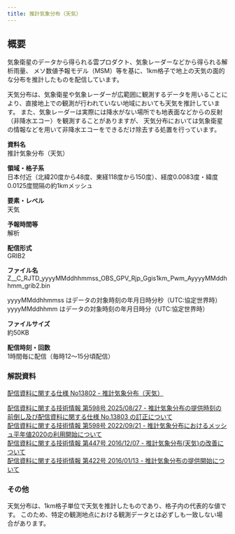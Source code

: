 ```yaml
---
title: 推計気象分布（天気）
---
```


## 概要
気象衛星のデータから得られる雲プロダクト、気象レーダーなどから得られる解析雨量、
メソ数値予報モデル（MSM）等を基に、1km格子で地上の天気の面的な分布を推計したものを配信しています。

天気分布は、気象衛星や気象レーダーが広範囲に観測するデータを用いることにより、直接地上での観測が行われていない地域においても天気を推計しています。
また、気象レーダーは実際には降水がない場所でも地表面などからの反射（非降水エコー）を観測することがありますが、
天気分布においては気象衛星の情報などを用いて非降水エコーをできるだけ除去する処置を行っています。

**資料名** <br/>
推計気象分布（天気）

**領域・格子系** <br/>
日本付近（北緯20度から48度、東経118度から150度）、経度0.0083度・緯度0.0125度間隔の約1kmメッシュ

**要素・レベル** <br/>
天気

**予報時間等** <br/>
解析

**配信形式** <br/>
GRIB2

**ファイル名** <br/>
Z__C_RJTD_yyyyMMddhhmmss_OBS_GPV_Rjp_Ggis1km_Pwm_AyyyyMMddhhmm_grib2.bin

yyyyMMddhhmmss はデータの対象時刻の年月日時分秒（UTC:協定世界時） <br/>
yyyyMMddhhmm はデータの対象時刻の年月日時分（UTC:協定世界時）

**ファイルサイズ** <br/>
約50KB

**配信時刻・回数** <br/>
1時間毎に配信（毎時12～15分頃配信）

### 解説資料
[配信資料に関する仕様 No13802 - 推計気象分布（天気）](https://www.data.jma.go.jp/suishin/shiyou/pdf/no13802)


[配信資料に関する技術情報 第598号 2025/08/27 - 推計気象分布の提供時刻の前倒し及び配信資料に関する仕様 No.13803 の訂正について](https://dmdata.jp/docs/jma/technical/657.pdf) <br/>
[配信資料に関する技術情報 第598号 2022/09/21 - 推計気象分布におけるメッシュ平年値2020の利用開始について](https://dmdata.jp/docs/jma/technical/598.pdf) <br/>
[配信資料に関する技術情報 第447号 2016/12/07 - 推計気象分布(天気)の改善について](https://dmdata.jp/docs/jma/technical/447.pdf) <br/>
[配信資料に関する技術情報 第422号 2016/01/13 - 推計気象分布の提供開始について](https://dmdata.jp/docs/jma/technical/422.pdf)

### その他
天気分布は、1km格子単位で天気を推計したものであり、格子内の代表的な値です。
このため、特定の観測地点における観測データとは必ずしも一致しない場合があります。
